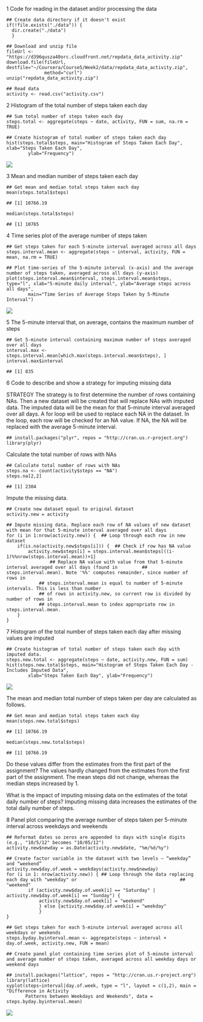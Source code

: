 1 Code for reading in the dataset and/or processing the data

    ## Create data directory if it doesn't exist 
    if(!file.exists("./data")) {
      dir.create("./data")
      }

    ## Download and unzip file  
    fileUrl <- "https://d396qusza40orc.cloudfront.net/repdata_data_activity.zip"
    download.file(fileUrl, destfile="~/Coursera/Course5/Week2/data/repdata_data_activity.zip", 
                  method="curl")
    unzip("repdata_data_activity.zip")

    ## Read data
    activity <- read.csv("activity.csv")

2 Histogram of the total number of steps taken each day

    ## Sum total number of steps taken each day
    steps.total <- aggregate(steps ~ date, activity, FUN = sum, na.rm = TRUE)

    ## Create histogram of total number of steps taken each day 
    hist(steps.total$steps, main="Histogram of Steps Taken Each Day", xlab="Steps Taken Each Day", 
            ylab="Frequency")

![](PA1_template_files/figure-markdown_strict/unnamed-chunk-2-1.png)

3 Mean and median number of steps taken each day

    ## Get mean and median total steps taken each day
    mean(steps.total$steps)

    ## [1] 10766.19

    median(steps.total$steps)

    ## [1] 10765

4 Time series plot of the average number of steps taken

    ## Get steps taken for each 5-minute interval averaged across all days
    steps.interval.mean <- aggregate(steps ~ interval, activity, FUN = mean, na.rm = TRUE)

    ## Plot time-series of the 5-minute interval (x-axis) and the average number of steps taken, averaged across all days (y-axis)
    plot(steps.interval.mean$interval, steps.interval.mean$steps, type="l", xlab="5-minute daily interval", ylab="Average steps across all days", 
            main="Time Series of Average Steps Taken by 5-Minute Interval")

![](PA1_template_files/figure-markdown_strict/unnamed-chunk-4-1.png)

5 The 5-minute interval that, on average, contains the maximum number of
steps

    ## Get 5-minute interval containing maximum number of steps averaged over all days
    interval.max <- steps.interval.mean[which.max(steps.interval.mean$steps), ]
    interval.max$interval

    ## [1] 835

6 Code to describe and show a strategy for imputing missing data

STRATEGY The strategy is to first determine the number of rows
containing NAs. Then a new dataset will be created that will replace NAs
with imputed data. The imputed data will be the mean for that 5-minute
interval averaged over all days. A for loop will be used to replace each
NA in the dataset. In the loop, each row will be checked for an NA
value. If NA, the NA will be replaced with the average 5-minute
interval.

    ## install.packages("plyr", repos = "http://cran.us.r-project.org")
    library(plyr)

Calculate the total number of rows with NAs

    ## Calculate total number of rows with NAs
    steps.na <- count(activity$steps == "NA")
    steps.na[2,2]

    ## [1] 2304

Impute the missing data.

    ## Create new dataset equal to original dataset
    activity.new = activity

    ## Impute missing data. Replace each row of NA values of new dataset with mean for that 5-minute interval averaged over all days
    for (i in 1:nrow(activity.new)) {  ## Loop through each row in new dataset
        if(is.na(activity.new$steps[i])) {  ## Check if row has NA value
            activity.new$steps[i] = steps.interval.mean$steps[((i-1)%%nrow(steps.interval.mean))+1] 
                    ## Replace NA value with value from that 5-minute interval averaged over all days (found in         ## steps.interval.mean). Note '%%' computes remainder, since number of rows in 
                ## steps.interval.mean is equal to number of 5-minute intervals. This is less than number 
                ## of rows in activity.new, so current row is divided by number of rows in 
                ## steps.interval.mean to index appropriate row in steps.interval.mean.
        }
    }

7 Histogram of the total number of steps taken each day after missing
values are imputed

    ## Create histogram of total number of steps taken each day with imputed data.
    steps.new.total <- aggregate(steps ~ date, activity.new, FUN = sum)
    hist(steps.new.total$steps, main="Histogram of Steps Taken Each Day - Includes Imputed Data", 
            xlab="Steps Taken Each Day", ylab="Frequency")

![](PA1_template_files/figure-markdown_strict/unnamed-chunk-9-1.png)

The mean and median total number of steps taken per day are calculated
as follows.

    ## Get mean and median total steps taken each day
    mean(steps.new.total$steps)

    ## [1] 10766.19

    median(steps.new.total$steps)

    ## [1] 10766.19

Do these values differ from the estimates from the first part of the
assignment? The values hardly changed from the estimates from the first
part of the assignment. The mean steps did not change, whereas the
median steps increased by 1.

What is the impact of imputing missing data on the estimates of the
total daily number of steps? Imputing missing data increases the
estimates of the total daily number of steps.

8 Panel plot comparing the average number of steps taken per 5-minute
interval across weekdays and weekends

    ## Reformat dates so zeros are appended to days with single digits (e.g., "10/5/12" becomes "10/05/12")
    activity.new$newday = as.Date(activity.new$date, "%m/%d/%y")

    ## Create factor variable in the dataset with two levels – “weekday” and “weekend” 
    activity.new$day.of.week = weekdays(activity.new$newday)
    for (i in 1: nrow(activity.new)) { ## Loop through the data replacing each day with "weekday" or                                      ## "weekend"
            if (activity.new$day.of.week[i] == "Saturday" | activity.new$day.of.week[i] == "Sunday") {
                activity.new$day.of.week[i] = "weekend" 
                } else {activity.new$day.of.week[i] = "weekday"
                } 
    }

    ## Get steps taken for each 5-minute interval averaged across all weekdays or weekends
    steps.byday.byinterval.mean <- aggregate(steps ~ interval + day.of.week, activity.new, FUN = mean)

    ## Create panel plot containing time series plot of 5-minute interval and average number of steps taken, averaged across all weekday days or weekend days

    ## install.packages("lattice", repos = "http://cran.us.r-project.org")
    library(lattice)
    xyplot(steps~interval|day.of.week, type = "l", layout = c(1,2), main = "Difference in Activity 
           Patterns between Weekdays and Weekends", data = steps.byday.byinterval.mean)

![](PA1_template_files/figure-markdown_strict/unnamed-chunk-11-1.png)
